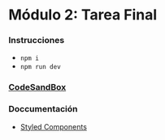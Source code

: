 # Módulo 2: Tarea Final

### Instrucciones

- `npm i`
- `npm run dev`

### [CodeSandBox](https://codesandbox.io/p/github/eliashz/ra-m2-tarea-final/draft/friendly-rumple)

### Doccumentación

- [Styled Components](https://styled-components.com/)
